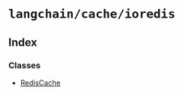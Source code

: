 `langchain/cache/ioredis`
=========================

Index[](#index "Direct link to Index")
---------------------------------------

### Classes[](#classes "Direct link to Classes")

*   [RedisCache](/docs/api/cache_ioredis/classes/RedisCache)